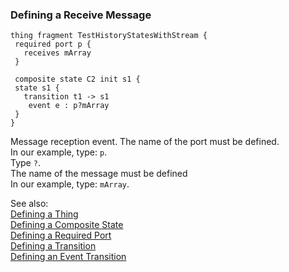 ### <a name="Defining-a-ReceiveMessage"></a>Defining a Receive Message

```
thing fragment TestHistoryStatesWithStream {
 required port p {
   receives mArray
 }

 composite state C2 init s1 {
 state s1 {
   transition t1 -> s1
    event e : p?mArray
 }
}

```
Message reception event.
The name of the port must be defined.<br>
In our example, type: `p`.<br>
Type `?`.<br>
The name of the message must be defined<br>
In our example, type: `mArray`.<br>

See also:<br/>
[Defining a Thing](Defining-a-Thing)<br/>
[Defining a Composite State](Defining-a-CompositeState)<br/>
[Defining a Required Port](Defining-a-RequiredPort)<br/>
[Defining a Transition](Defining-a-Transition)<br/>
[Defining an Event Transition](Defining-a-event-Transition)<br/>